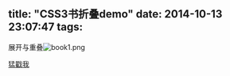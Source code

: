 title: "CSS3书折叠demo"
date: 2014-10-13 23:07:47
tags:
---

展开与重叠![book1.png](http://www.liyi.it/usr/uploads/2014/10/1063171991.png)

[猛戳我](http://liyi.it/lab/book.html)